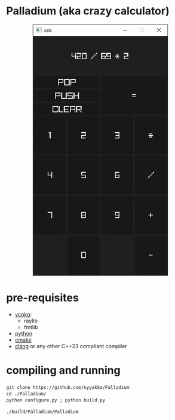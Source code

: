 # Palladium (aka crazy calculator)

<p align="center">
   <img src = "https://github.com/nyyakko/calculadora/blob/master/assets/image.png">
</p>

# pre-requisites
* [vcpkg](https://vcpkg.io/):
   *  raylib
   *  fmtlib
* [python](https://www.python.org/downloads/)
* [cmake](https://cmake.org/)
* [clang](https://github.com/llvm/llvm-project/) or any other C++23 compliant compiler

# compiling and running
   ``git clone https://github.com/nyyakko/Palladium``\
   ``cd ./Palladium/``\
   ``python configure.py ; python build.py``

   ``./build/Palladium/Palladium``
